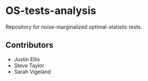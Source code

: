 # OS-tests-analysis
Repository for noise-marginalized optimal-statistic tests.

## Contributors

* Justin Ellis
* Steve Taylor
* Sarah Vigeland
